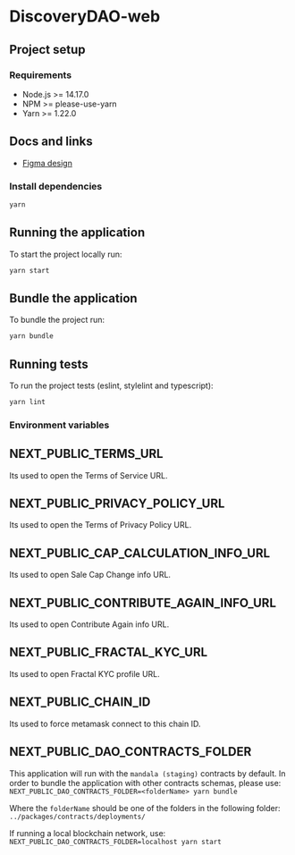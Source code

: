 # DiscoveryDAO-web

## Project setup

### Requirements

- Node.js >= 14.17.0
- NPM >= please-use-yarn
- Yarn >= 1.22.0

## Docs and links

- [Figma design](https://www.figma.com/file/dOZmX40XVwwlLLHX9mg2mc/Citizend?node-id=0%3A1)

### Install dependencies

```sh
yarn
```

## Running the application

To start the project locally run:

```sh
yarn start
```

## Bundle the application

To bundle the project run:

```sh
yarn bundle
```

## Running tests

To run the project tests (eslint, stylelint and typescript):

```sh
yarn lint
```

### Environment variables

## NEXT_PUBLIC_TERMS_URL

Its used to open the Terms of Service URL.

## NEXT_PUBLIC_PRIVACY_POLICY_URL

Its used to open the Terms of Privacy Policy URL.

## NEXT_PUBLIC_CAP_CALCULATION_INFO_URL

Its used to open Sale Cap Change info URL.

## NEXT_PUBLIC_CONTRIBUTE_AGAIN_INFO_URL

Its used to open Contribute Again info URL.

## NEXT_PUBLIC_FRACTAL_KYC_URL

Its used to open Fractal KYC profile URL.

## NEXT_PUBLIC_CHAIN_ID

Its used to force metamask connect to this chain ID.

## NEXT_PUBLIC_DAO_CONTRACTS_FOLDER

This application will run with the `mandala (staging)` contracts by default.
In order to bundle the application with other contracts schemas, please use:
`NEXT_PUBLIC_DAO_CONTRACTS_FOLDER=<folderName> yarn bundle`

Where the `folderName` should be one of the folders in the following folder:
`../packages/contracts/deployments/`

If running a local blockchain network, use: `NEXT_PUBLIC_DAO_CONTRACTS_FOLDER=localhost yarn start`
